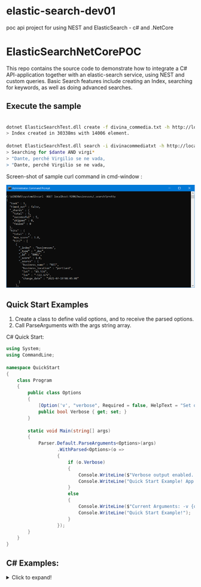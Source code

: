 # elastic-search-dev01
poc api project for using NEST and ElasticSearch - c# and .NetCore

# ElasticSearchNetCorePOC

This repo contains the source code to demonstrate how to integrate a C# API-application together with an elastic-search service, using NEST and custom queries.
Basic Search features include creating an Index, searching for keywords, as well as doing advanced searches.


## Execute the sample

```sh

dotnet ElasticSearchTest.dll create -f divina_commedia.txt -h http://localhost:9300
> Index created in 30338ms with 14006 element.

dotnet ElasticSearchTest.dll search -i divinacommediatxt -h http://localhost:9300 -q "dante AND virgi*"
> Searching for $dante AND virgi*
> "Dante, perché Virgilio se ne vada,
> "Dante, perché Virgilio se ne vada,

```


Screen-shot of sample curl command in cmd-window :

![CMDScreenShot](./ElasticSearchNetCorePOC/images/curl-cmd-elk-sample01.png)

## Quick Start Examples

1. Create a class to define valid options, and to receive the parsed options.
2. Call ParseArguments with the args string array.

C# Quick Start:

```cs
using System;
using CommandLine;

namespace QuickStart
{
    class Program
    {
        public class Options
        {
            [Option('v', "verbose", Required = false, HelpText = "Set output to verbose messages.")]
            public bool Verbose { get; set; }
        }

        static void Main(string[] args)
        {
            Parser.Default.ParseArguments<Options>(args)
                   .WithParsed<Options>(o =>
                   {
                       if (o.Verbose)
                       {
                           Console.WriteLine($"Verbose output enabled. Current Arguments: -v {o.Verbose}");
                           Console.WriteLine("Quick Start Example! App is in Verbose mode!");
                       }
                       else
                       {
                           Console.WriteLine($"Current Arguments: -v {o.Verbose}");
                           Console.WriteLine("Quick Start Example!");
                       }
                   });
        }
    }
}
```

## C# Examples:

<details>
  <summary>Click to expand!</summary>

```cs

class Options
{
  [Option('r', "read", Required = true, HelpText = "Input files to be processed.")]
  public IEnumerable<string> InputFiles { get; set; }

  // Omitting long name, defaults to name of property, ie "--verbose"
  [Option(
	Default = false,
	HelpText = "Prints all messages to standard output.")]
  public bool Verbose { get; set; }
  
  [Option("stdin",
	Default = false,
	HelpText = "Read from stdin")]
  public bool stdin { get; set; }

  [Value(0, MetaName = "offset", HelpText = "File offset.")]
  public long? Offset { get; set; }
}

static void Main(string[] args)
{
  CommandLine.Parser.Default.ParseArguments<Options>(args)
    .WithParsed(RunOptions)
    .WithNotParsed(HandleParseError);
}
static void RunOptions(Options opts)
{
  //handle options
}
static void HandleParseError(IEnumerable<Error> errs)
{
  //handle errors
}

```

</details>
